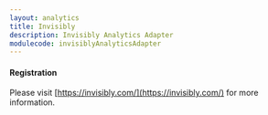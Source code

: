 ```yaml
---
layout: analytics
title: Invisibly
description: Invisibly Analytics Adapter
modulecode: invisiblyAnalyticsAdapter
---
```


#### Registration

Please visit [https://invisibly.com/](https://invisibly.com/) for more information.

